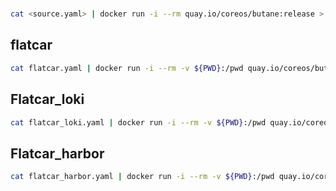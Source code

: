 #

```bash
cat <source.yaml> | docker run -i --rm quay.io/coreos/butane:release > <dest.json>
```

## flatcar

```bash
cat flatcar.yaml | docker run -i --rm -v ${PWD}:/pwd quay.io/coreos/butane:release --files-dir /pwd > flatcar.json
```

## Flatcar_loki

```bash
cat flatcar_loki.yaml | docker run -i --rm -v ${PWD}:/pwd quay.io/coreos/butane:release --files-dir /pwd > flatcar_loki.json
```

## Flatcar_harbor

```bash
cat flatcar_harbor.yaml | docker run -i --rm -v ${PWD}:/pwd quay.io/coreos/butane:release --files-dir /pwd > flatcar_harbor.json
```
